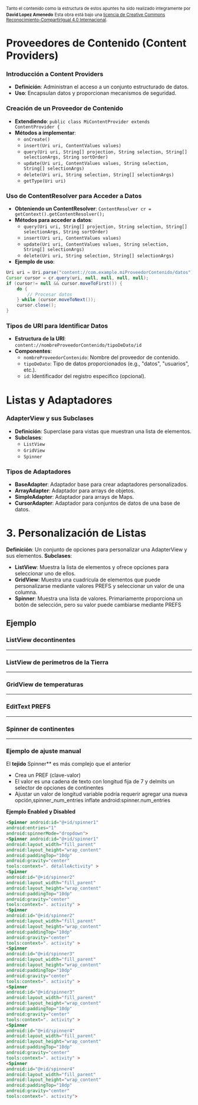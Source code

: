 
<small>Tanto el contenido como la estructura de estos apuntes ha sido realizado integramente por <b>David Lopez Amenedo</b></small>
<small>Esta obra está bajo una <a href="https://creativecommons.org/licenses/by-sa/4.0/">licencia de Creative Commons Reconocimiento-CompartirIgual 4.0 Internacional</a>.</small>

# Proveedores de Contenido (Content Providers)


### Introducción a Content Providers

* **Definición**: Administran el acceso a un conjunto estructurado de datos.
* **Uso**: Encapsulan datos y proporcionan mecanismos de seguridad.

### Creación de un Proveedor de Contenido

* **Extendiendo**: `public class MiContentProvider extends ContentProvider {`
* **Métodos a implementar**:
	+ `onCreate()`
	+ `insert(Uri uri, ContentValues values)`
	+ `query(Uri uri, String[] projection, String selection, String[] selectionArgs, String sortOrder)`
	+ `update(Uri uri, ContentValues values, String selection, String[] selectionArgs)`
	+ `delete(Uri uri, String selection, String[] selectionArgs)`
	+ `getType(Uri uri)`


### Uso de ContentResolver para Acceder a Datos

* **Obteniendo un ContentResolver**: `ContentResolver cr = getContext().getContentResolver();`
* **Métodos para acceder a datos**:
	+ `query(Uri uri, String[] projection, String selection, String[] selectionArgs, String sortOrder)`
	+ `insert(Uri uri, ContentValues values)`
	+ `update(Uri uri, ContentValues values, String selection, String[] selectionArgs)`
	+ `delete(Uri uri, String selection, String[] selectionArgs)`
* **Ejemplo de uso**:
```java
Uri uri = Uri.parse("content://com.example.miProveedorContenido/datos");
Cursor cursor = cr.query(uri, null, null, null, null);
if (cursor!= null && cursor.moveToFirst()) {
    do {
        // Procesar datos
    } while (cursor.moveToNext());
    cursor.close();
}
```

### Tipos de URI para Identificar Datos

* **Estructura de la URI**: `content://nombreProveedorContenido/tipoDeDato/id`
* **Componentes**:
	+ `nombreProveedorContenido`: Nombre del proveedor de contenido.
	+ `tipoDeDato`: Tipo de datos proporcionados (e.g., "datos", "usuarios", etc.).
	+ `id`: Identificador del registro específico (opcional).

**Listas y Adaptadores**
=========================

### AdapterView y sus Subclases

* **Definición**: Superclase para vistas que muestran una lista de elementos.
* **Subclases**:
	+ `ListView`
	+ `GridView`
	+ `Spinner`

### Tipos de Adaptadores

* **BaseAdapter**: Adaptador base para crear adaptadores personalizados.
* **ArrayAdapter**: Adaptador para arrays de objetos.
* **SimpleAdapter**: Adaptador para arrays de Maps.
* **CursorAdapter**: Adaptador para conjuntos de datos de una base de datos.

**3. Personalización de Listas**
=====================================

**Definición**: Un conjunto de opciones para personalizar una AdapterView y sus elementos.
**Subclases**:
* **ListView**: Muestra la lista de elementos y ofrece opciones para seleccionar uno de ellos.
* **GridView**: Muestra una cuadrícula de elementos que puede personalizarse mediante valores PREFS y seleccionar un valor de una columna.
* **Spinner**: Muestra una lista de valores. Primariamente proporciona un botón de selección, pero su valor puede cambiarse mediante PREFS

**Ejemplo**
------------------------------

### ListView decontinentes
------------------------------

### ListView de perímetros de la Tierra
------------------------------

### GridView de temperaturas
------------------------------

### EditText PREFS
------------------------------

### Spinner de continentes
------------------------------

### Ejemplo de ajuste manual
El **tejido** Spinner** es más complejo que el anterior
- Crea un PREF (clave-valor)
- El valor es una cadena de texto con longitud fija de 7 y delmits un selector de opciones de continentes
- Ajustar un valor de longitud variable podría requerir agregar una nueva opción,spinner_num_entries inflate android:spinner.num_entries

**Ejemplo Enabled y Disabled**
```html
<Spinner android:id="@+id/spinner1"
android:entries="1"
android:spinnerMode="dropdown">
<Spinner android:id="@+id/spinner1"
android:layout_width="fill_parent"
android:layout_height="wrap_content"
android:paddingTop="10dp"
android:gravity="center"
tools:context=". détalleActivity" >
<Spinner
android:id="@+id/spinner2"
android:layout_width="fill_parent"
android:layout_height="wrap_content"
android:paddingTop="10dp"
android:gravity="center"
tools:context=". activity" >
<Spinner
android:id="@+id/spinner2"
android:layout_width="fill_parent"
android:layout_height="wrap_content"
android:paddingTop="10dp"
android:gravity="center"
tools:context=". activity" >
<Spinner
android:id="@+id/spinner3"
android:layout_width="fill_parent"
android:layout_height="wrap_content"
android:paddingTop="10dp"
android:gravity="center"
tools:context=". activity" >
<Spinner
android:id="@+id/spinner3"
android:layout_width="fill_parent"
android:layout_height="wrap_content"
android:paddingTop="10dp"
android:gravity="center"
tools:context=". activity" >
<Spinner
android:id="@+id/spinner4"
android:layout_width="fill_parent"
android:layout_height="wrap_content"
android:paddingTop="10dp"
android:gravity="center"
tools:context=". activity" >
<Spinner
android:id="@+id/spinner4"
android:layout_width="fill_parent"
android:layout_height="wrap_content"
android:paddingTop="10dp"
android:gravity="center"
tools:context=". activity">
```